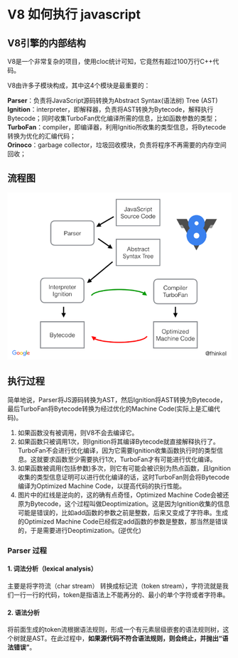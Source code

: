 # V8 如何执行 javascript

## V8引擎的内部结构
V8是一个非常复杂的项目，使用cloc统计可知，它竟然有超过100万行C++代码。

V8由许多子模块构成，其中这4个模块是最重要的：

**Parser**：负责将JavaScript源码转换为Abstract Syntax(语法树) Tree (AST)  
**Ignition**：interpreter，即解释器，负责将AST转换为Bytecode，解释执行Bytecode；同时收集TurboFan优化编译所需的信息，比如函数参数的类型；  
**TurboFan**：compiler，即编译器，利用Ignitio所收集的类型信息，将Bytecode转换为优化的汇编代码；  
**Orinoco**：garbage collector，垃圾回收模块，负责将程序不再需要的内存空间回收；

## 流程图
<img src="V8执行流程.png">

## 执行过程

简单地说，Parser将JS源码转换为AST，然后Ignition将AST转换为Bytecode，最后TurboFan将Bytecode转换为经过优化的Machine Code(实际上是汇编代码)。

1. 如果函数没有被调用，则V8不会去编译它。
2. 如果函数只被调用1次，则Ignition将其编译Bytecode就直接解释执行了。TurboFan不会进行优化编译，因为它需要Ignition收集函数执行时的类型信息。这就要求函数至少需要执行1次，TurboFan才有可能进行优化编译。  
3. 如果函数被调用(包括参数)多次，则它有可能会被识别为热点函数，且Ignition收集的类型信息证明可以进行优化编译的话，这时TurboFan则会将Bytecode编译为Optimized Machine Code，以提高代码的执行性能。
4. 图片中的红线是逆向的，这的确有点奇怪，Optimized Machine Code会被还原为Bytecode，这个过程叫做Deoptimization。这是因为Ignition收集的信息可能是错误的，比如add函数的参数之前是整数，后来又变成了字符串。生成的Optimized Machine Code已经假定add函数的参数是整数，那当然是错误的，于是需要进行Deoptimization。(逆优化)

### Parser 过程

#### 1. 词法分析（lexical analysis）
主要是将字符流（char stream） 转换成标记流（token stream），字符流就是我们一行一行的代码，token是指语法上不能再分的、最小的单个字符或者字符串。

#### 2. 语法分析
将前面生成的token流根据语法规则，形成一个有元素层级嵌套的语法规则树，这个树就是AST。在此过程中，**如果源代码不符合语法规则，则会终止，并抛出“语法错误”**。